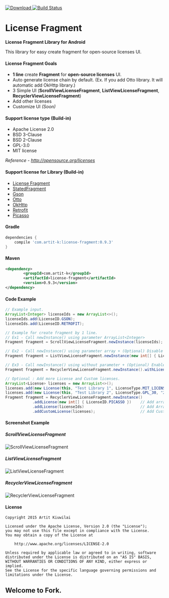[ ![Download](https://api.bintray.com/packages/first087/maven/Android-License-Fragment/images/download.svg) ](https://bintray.com/first087/maven/Android-License-Fragment/_latestVersion)
[![Build Status](https://travis-ci.org/first087/Android-License-Fragment.svg?branch=master)](https://travis-ci.org/first087/Android-License-Fragment)

# License Fragment 
**License Fragment Library for Android**

This library for easy create fragment for open-source licenses UI.

#### License Fragment Goals
* **1 line** create **Fragment** for **open-source licenses** UI.
* Auto generate license chain by default. (Ex. If you add Otto library. It will automatic add OkHttp library.)
* 3 Simple UI (**ScrollViewLicenseFragment**, **ListViewLicenseFragment**, **RecyclerViewLicenseFragment**)
* Add other licenses
* Customize UI *(Soon)*

#### Support license type (Build-in)
* Apache License 2.0
* BSD 3-Clause
* BSD 2-Clause
* GPL-3.0
* MIT license

*Reference - http://opensource.org/licenses*

#### Support license for Library (Build-in)
* [License Fragment](https://github.com/first087/Android-License-Fragment)
* [StatedFragment](https://github.com/nuuneoi/StatedFragment)
* [Gson](https://github.com/google/gson)
* [Otto](http://square.github.io/otto/)
* [OkHttp](http://square.github.io/okhttp/)
* [Retrofit](http://square.github.io/retrofit/)
* [Picasso](http://square.github.io/picasso/)

#### Gradle
```groovy
dependencies {
    compile 'com.artit-k:license-fragment:0.9.3'
}
```

#### Maven
```xml
<dependency>
        <groupId>com.artit-k</groupId>
        <artifactId>license-fragment</artifactId>
        <version>0.9.3</version>
</dependency>
```

#### Code Example
```java
// Example input.
ArrayList<Integer> licenseIds = new ArrayList<>();
licenseIds.add(LicenseID.GSON);
licenseIds.add(LicenseID.RETROFIT);

// Example for create fragment by 1 line.
// Ex1 - Call newInstance() using parameter ArrayList<Integer>
Fragment fragment = ScrollViewLicenseFragment.newInstance(licenseIds);

// Ex2 - Call newInstance() using parameter array + (Optional) Disable license chain
Fragment fragment = ListViewLicenseFragment.newInstance(new int[] { LicenseID.PICASSO }).withLicenseChain(false);

// Ex3 - Call newInstance() using without parameter + (Optional) Enable license chain (default)
Fragment fragment = RecyclerViewLicenseFragment.newInstance().withLicenseChain(true);

// Optional : Add more License and Custom licenses.
ArrayList<License> licenses = new ArrayList<>();
licenses.add(new License(this, "Test Library 1", LicenseType.MIT_LICENSE, "2000-2001", "Test Owner 1"));
licenses.add(new License(this, "Test Library 2", LicenseType.GPL_30, "2002", "Test Owner 2"));
Fragment fragment = RecyclerViewLicenseFragment.newInstance()
            .addLicense(new int[] { LicenseID.PICASSO })    // Add array (same call newInstance)
            .addLicense(licenseIds)                         // Add ArrayList<Integer> (same call newInstance)
            .addCustomLicense(licenses);                    // Add Custom License
```

#### Screenshot Example
##### ScrollViewLicenseFragment
![ScrollViewLicenseFragment](https://github.com/first087/Android-License-Fragment/blob/master/screen/Demo-ScrollViewLicenseFragment.png)

##### ListViewLicenseFragment
![ListViewLicenseFragment](https://github.com/first087/Android-License-Fragment/blob/master/screen/Demo-ListViewLicenseFragment.png)

##### RecyclerViewLicenseFragment
![RecyclerViewLicenseFragment](https://github.com/first087/Android-License-Fragment/blob/master/screen/Demo-RecyclerViewLicenseFragment.png)

#### License
```
Copyright 2015 Artit Kiuwilai

Licensed under the Apache License, Version 2.0 (the "License");
you may not use this file except in compliance with the License.
You may obtain a copy of the License at

    http://www.apache.org/licenses/LICENSE-2.0

Unless required by applicable law or agreed to in writing, software
distributed under the License is distributed on an "AS IS" BASIS,
WITHOUT WARRANTIES OR CONDITIONS OF ANY KIND, either express or implied.
See the License for the specific language governing permissions and
limitations under the License.
```

## Welcome to Fork.
